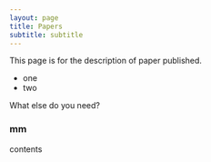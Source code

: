 ```yaml
---
layout: page
title: Papers
subtitle: subtitle
---
```


This page is for the description of paper published.

- one
- two

What else do you need?

### mm

contents
